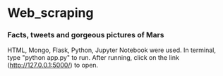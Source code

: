 # Web_scraping
### Facts, tweets and gorgeous pictures of Mars
HTML, Mongo, Flask, Python, Jupyter Notebook were used.
In terminal, type "python app.py" to run.
After running, click on the link (http://127.0.0.1:5000/) to open.
